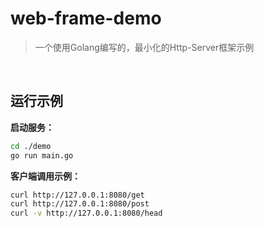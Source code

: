 # web-frame-demo
> 一个使用Golang编写的，最小化的Http-Server框架示例


<br/>

## 运行示例
**启动服务：**
```bash
cd ./demo
go run main.go
```

**客户端调用示例：**
```bash
curl http://127.0.0.1:8080/get
curl http://127.0.0.1:8080/post
curl -v http://127.0.0.1:8080/head
```
